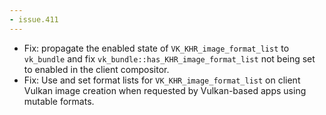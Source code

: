 ```yaml
---
- issue.411
---
```

- Fix: propagate the enabled state of `VK_KHR_image_format_list` to `vk_bundle` and fix `vk_bundle::has_KHR_image_format_list` not being set to enabled in the client compositor.
- Fix: Use and set format lists for `VK_KHR_image_format_list` on client Vulkan image creation when requested by Vulkan-based apps using mutable formats.
